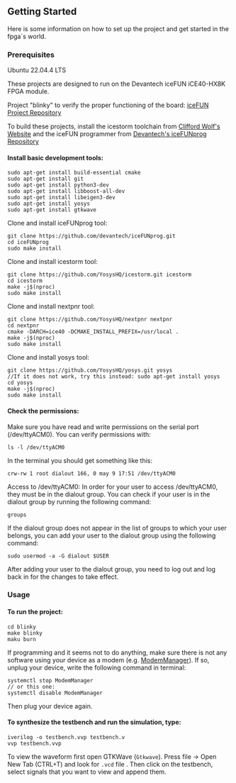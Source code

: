 ## Getting Started
Here is some information on how to set up the project and get started in the fpga´s world.
### Prerequisites
Ubuntu 22.04.4 LTS

These projects are designed to run on the Devantech iceFUN iCE40-HX8K FPGA module.

Project "blinky" to verify the proper functioning of the board:
[iceFUN Project Repository](https://github.com/devantech/iceFUN)

To build these projects, install the icestorm toolchain from [Clifford Wolf's Website](http://www.clifford.at/icestorm/)
and the iceFUN programmer from [Devantech's iceFUNprog Repository](https://github.com/devantech/iceFUNprog)

#### Install basic development tools:
```
sudo apt-get install build-essential cmake
sudo apt-get install git
sudo apt-get install python3-dev
sudo apt-get install libboost-all-dev
sudo apt-get install libeigen3-dev
sudo apt-get install yosys
sudo apt-get install gtkwave
```
Clone and install iceFUNprog tool:
```
git clone https://github.com/devantech/iceFUNprog.git
cd iceFUNprog
sudo make install
```
Clone and install icestorm tool:
```
git clone https://github.com/YosysHQ/icestorm.git icestorm
cd icestorm
make -j$(nproc)
sudo make install
```
Clone and install nextpnr tool:
```
git clone https://github.com/YosysHQ/nextpnr nextpnr
cd nextpnr
cmake -DARCH=ice40 -DCMAKE_INSTALL_PREFIX=/usr/local .
make -j$(nproc)
sudo make install
```
Clone and install yosys tool:
```
git clone https://github.com/YosysHQ/yosys.git yosys
//If it does not work, try this instead: sudo apt-get install yosys
cd yosys
make -j$(nproc)
sudo make install
```
#### Check the permissions:
Make sure you have read and write permissions on the serial port (/dev/ttyACM0). You can verify permissions with:
```
ls -l /dev/ttyACM0
```
In the terminal you should get something like this:
```
crw-rw 1 root dialout 166, 0 may 9 17:51 /dev/ttyACM0
```
Access to /dev/ttyACM0:
In order for your user to access /dev/ttyACM0, they must be in the dialout group. You can check if your user is in the dialout group by running the following command:
``` 
groups
```
If the dialout group does not appear in the list of groups to which your user belongs, you can add your user to the dialout group using the following command:
```
sudo usermod -a -G dialout $USER
```
After adding your user to the dialout group, you need to log out and log back in for the changes to take effect.


### Usage
#### To run the project:
```
cd blinky
make blinky
maku burn
```
If programming and it seems not to do anything, make sure there is not any software using your device as a modem (e.g. [ModemManager](https://www.freedesktop.org/wiki/Software/ModemManager/)). If so, unplug your device, write the following command in terminal:
```
systemctl stop ModemManager
// or this one:
systemctl disable ModemManager
```
Then plug your device again. 

#### To synthesize the testbench and run the simulation, type:
```
iverilog -o testbench.vvp testbench.v
vvp testbench.vvp
```
To view the waveform first open GTKWave (`Gtkwave`). Press file -> Open New Tab (CTRL+T) and look for `.vcd` file . Then click on the testbench, 
select signals that you want to view and append them.






